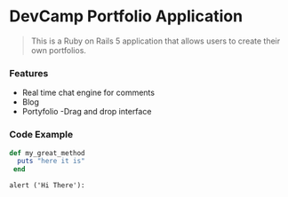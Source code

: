 # DevCamp Portfolio Application

> This is a Ruby on Rails 5 application that allows users to create their own portfolios.

### Features

- Real time chat engine for comments
- Blog 
- Portyfolio 
-Drag and drop interface


### Code Example
``` ruby
def my_great_method
  puts "here it is"
 end
 ```

 ```jhavascript
 alert ('Hi There'):
 ```





